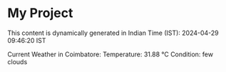 # My Project

This content is dynamically generated in Indian Time (IST): 2024-04-29 09:46:20 IST


Current Weather in Coimbatore:
Temperature: 31.88 °C
Condition: few clouds
